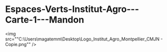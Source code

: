 # Espaces-Verts-Institut-Agro---Carte-1---Mandon
<img src=""C:\Users\magatemm\Desktop\Logo_Institut_Agro_Montpellier_CMJN - Copie.png"" />

